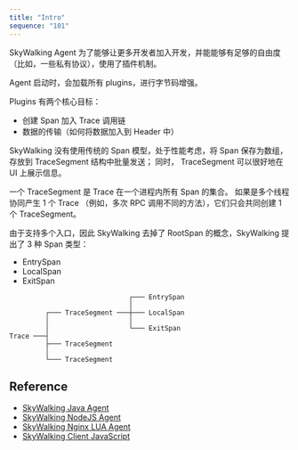 ```yaml
---
title: "Intro"
sequence: "101"
---
```


SkyWalking Agent 为了能够让更多开发者加入开发，并能能够有足够的自由度（比如，一些私有协议），使用了插件机制。

Agent 启动时，会加载所有 plugins，进行字节码增强。

Plugins 有两个核心目标：

- 创建 Span 加入 Trace 调用链
- 数据的传输（如何将数据加入到 Header 中）


SkyWalking 没有使用传统的 Span 模型，处于性能考虑，将 Span 保存为数组，存放到 TraceSegment 结构中批量发送；
同时， TraceSegment 可以很好地在 UI 上展示信息。

一个 TraceSegment 是 Trace 在一个进程内所有 Span 的集合。
如果是多个线程协同产生 1 个 Trace （例如，多次 RPC 调用不同的方法），它们只会共同创建 1 个 TraceSegment。

由于支持多个入口，因此 SkyWalking 去掉了 RootSpan 的概念，SkyWalking 提出了 3 种 Span 类型：

- EntrySpan
- LocalSpan
- ExitSpan

```text
                              ┌─── EntrySpan
                              │
         ┌─── TraceSegment ───┼─── LocalSpan
         │                    │
         │                    └─── ExitSpan
Trace ───┤
         ├─── TraceSegment
         │
         └─── TraceSegment
```

## Reference

- [SkyWalking Java Agent]()
- [SkyWalking NodeJS Agent](https://www.npmjs.com/package/skywalking-backend-js)
- [SkyWalking Nginx LUA Agent](https://luarocks.org/modules/apache-skywalking/skywalking-nginx-lua)
- [SkyWalking Client JavaScript](https://npmjs.com/package/skywalking-client-js)

